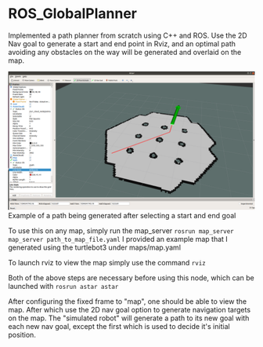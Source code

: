 # ROS_GlobalPlanner

Implemented a path planner from scratch using C++ and ROS. Use the 2D Nav goal to generate a start and end point in Rviz, and an optimal path avoiding any obstacles on the way will be generated and overlaid on the map. 

![](/Images_GlobalPlanner/global_planner.png)
Example of a path being generated after selecting a start and end goal

To use this on any map, simply run the map_server
`rosrun map_server map_server path_to_map_file.yaml`
I provided an example map that I generated using the turtlebot3 under maps/map.yaml

To launch rviz to view the map simply use the command
`rviz`

Both of the above steps are necessary before using this node, which can be launched with 
`rosrun astar astar`

After configuring the fixed frame to "map", one should be able to view the map. After which use the 2D nav goal option to generate navigation targets on the map. The "simulated robot" will generate a path to its new goal with each new nav goal, except the first which is used to decide it's initial position.

